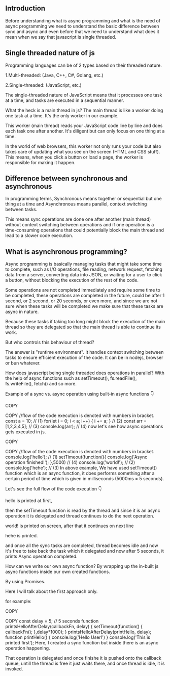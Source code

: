 ## Introduction
Before understanding what is async programming and what is the need of async programming we need to understand the basic difference between sync and async and even before that we need to understand what does it mean when we say that javascript is single threaded.

## Single threaded nature of js
Programming languages can be of 2 types based on their threaded nature.

1.Multi-threaded: (Java, C++, C#, Golang, etc.)

2.Single-threaded: (JavaScript, etc.)

The single-threaded nature of JavaScript means that it processes one task at a time, and tasks are executed in a sequential manner.

What the heck is a main thread in js?
The main thread is like a worker doing one task at a time. It's the only worker in our example.

This worker (main thread) reads your JavaScript code line by line and does each task one after another. It's diligent but can only focus on one thing at a time.

In the world of web browsers, this worker not only runs your code but also takes care of updating what you see on the screen (HTML and CSS stuff). This means, when you click a button or load a page, the worker is responsible for making it happen.

## Difference between synchronous and asynchronous
In programming terms, Synchronous means together or sequential but one thing at a time and Asynchronous means parallel, context switching between tasks.

This means sync operations are done one after another (main thread) without context switching between operations and if one operation is a time-consuming operations that could potentially block the main thread and lead to a slower code execution.



## What is asynchronous programming?
Async programming is basically managing tasks that might take some time to complete, such as I/O operations, file reading, network request, fetching data from a server, converting data into JSON, or waiting for a user to click a button, without blocking the execution of the rest of the code.

Some operations are not completed immediately and require some time to be completed, these operations are completed in the future, could be after 1 second, or 2 second, or 20 seconds, or even more, and since we are not sure when these tasks will be completed we make sure that these tasks are async in nature.

Because these tasks if taking too long might block the execution of the main thread so they are delegated so that the main thread is able to continue its work.

But who controls this behaviour of thread?

The answer is "runtime environment". It handles context switching between tasks to ensure efficient execution of the code. It can be in nodejs, browser or bun whatever.

How does javascript being single threaded does operations in parallel?
With the help of async functions such as setTimeout(), fs.readFile(), fs.writeFile(), fetch() and so more.

Example of a sync vs. async operation using built-in async functions 👇


COPY

COPY
//flow of the code execution is denoted with numbers in bracket.
const a = 10; // (1)
for(let i = 0; i < a; i++) {
    i += a;
} // (2)
const arr = [1,2,3,4,5]; // (3)
console.log(arr); // (4)
now let's see how async operations gets executed in js.


COPY

COPY
//flow of the code execution is denoted with numbers in bracket.
console.log('hello'); // (1)
setTimeout(function(){
    console.log('Async operation finished!');
},5000) // (4)
console.log('world!'); // (2)
console.log('hehe'); // (3)
In above example, We have used setTimeout() function which is an async function, it does performs something after a certain period of time which is given in milliseconds (5000ms = 5 seconds).

Let's see the full flow of the code execution 👇

hello is printed at first,

then the setTimeout function is read by the thread and since it is an async operation it is delegated and thread continues to do the next operation.

world! is printed on screen, after that it continues on next line

hehe is printed.

and once all the sync tasks are completed, thread becomes idle and now it's free to take back the task which it delegated and now after 5 seconds, it prints Async operation completed.

How can we write our own async function?
By wrapping up the in-built js async functions inside our own created functions.

By using Promises.

Here I will talk about the first approach only.

for example:


COPY

COPY
const delay = 5; // 5 seconds
function printsHelloAfterDelay(callbackFn, delay) {
  setTimeout(function() {
      callbackFn();
    },delay*1000);
}
printsHelloAfterDelay(printHello, delay);
function printHello() {
  console.log('Hello User!')
}
console.log('This is printed first');
Here, I created a sync function but inside there is an async operation happening.

That operation is delegated and once finishe it is pushed onto the callback queue, untill the thread is free it just waits there, and once thread is idle, it is invoked.

